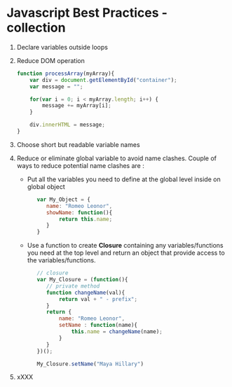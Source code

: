 # Javascript Best Practices - collection


01. Declare variables outside loops	
02. Reduce DOM operation

	```javascript
	function processArray(myArray){
		var div = document.getElementById("container");
		var message = "";

		for(var i = 0; i < myArray.length; i++) {
			message += myArray[i];
		}

		div.innerHTML = message;
	}	
	```
03. Choose short but readable variable names
04. Reduce or eliminate global variable to avoid name clashes. 
	Couple of ways to reduce potential name clashes are :
	* Put all the variables you need to define at the global level inside on global object
	  ```javascript
	     var My_Object = {
	     	name: "Romeo Leonor",
	     	showName: function(){
	     		return this.name;
	     	}
	     }
	  ```
	* Use a function to create **Closure** containing any variables/functions you need at the top level and return an object that provide access to the variables/functions. 
	  ```javascript
	     // closure
	     var My_Closure = (function(){
	     	// private method
	     	function changeName(val){
				return val + " - prefix";
	     	}
	     	return {
	     		name: "Romeo Leonor",
	     		setName : function(name){
					this.name = changeName(name);
	     		}
	     	}
	     })();

	     My_Closure.setName("Maya Hillary")
	  ```
05. xXXX

    


